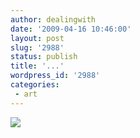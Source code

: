 ```yaml
---
author: dealingwith
date: '2009-04-16 10:46:00'
layout: post
slug: '2988'
status: publish
title: '...'
wordpress_id: '2988'
categories:
 - art
---
```


[ ![][1]][2]

   [1]: http://www.smbc-comics.com/comics/20090331.gif

   [2]: http://www.smbc-comics.com/index.php?db=comics&id=1472

